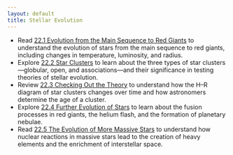 ```yaml
---
layout: default
title: Stellar Evolution
---
```


- Read [22.1 Evolution from the Main Sequence to Red Giants](https://openstax.org/books/astronomy-2e/pages/22-1-evolution-from-the-main-sequence-to-red-giants) to understand the evolution of stars from the main sequence to red giants, including changes in temperature, luminosity, and radius.
- Explore [22.2 Star Clusters](https://openstax.org/books/astronomy-2e/pages/22-2-star-clusters) to learn about the three types of star clusters—globular, open, and associations—and their significance in testing theories of stellar evolution.
- Review [22.3 Checking Out the Theory](https://openstax.org/books/astronomy-2e/pages/22-3-checking-out-the-theory) to understand how the H–R diagram of star clusters changes over time and how astronomers determine the age of a cluster.
- Explore [22.4 Further Evolution of Stars](https://openstax.org/books/astronomy-2e/pages/22-4-further-evolution-of-stars) to learn about the fusion processes in red giants, the helium flash, and the formation of planetary nebulae.
- Read [22.5 The Evolution of More Massive Stars](https://openstax.org/books/astronomy-2e/pages/22-5-the-evolution-of-more-massive-stars) to understand how nuclear reactions in massive stars lead to the creation of heavy elements and the enrichment of interstellar space.

